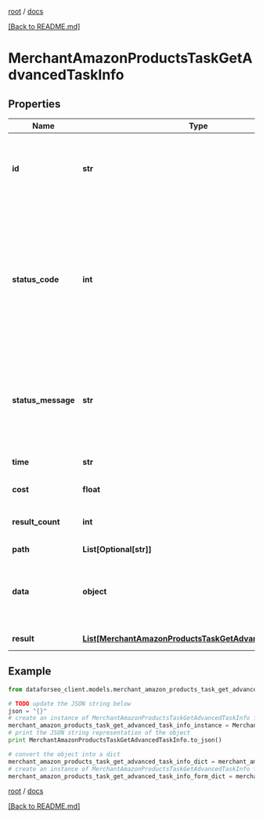 [root](./../ "root") / [docs](./ "docs")

[[Back to README.md]](./../README.md "[Back to README.md]")

# MerchantAmazonProductsTaskGetAdvancedTaskInfo

## Properties

Name | Type | Description | Notes
------------ | ------------- | ------------- | -------------
**id** | **str** | task identifier unique task identifier in our system in the UUID format | [optional]
**status_code** | **int** | status code of the task generated by DataForSEO, can be within the following range: 10000-60000 you can find the full list of the response codes here | [optional]
**status_message** | **str** | informational message of the task you can find the full list of general informational messages here | [optional]
**time** | **str** | execution time, seconds | [optional]
**cost** | **float** | total tasks cost, USD | [optional]
**result_count** | **int** | number of elements in the result array | [optional]
**path** | **List[Optional[str]]** | URL path | [optional]
**data** | **object** | contains the same parameters that you specified in the POST request | [optional]
**result** | [**List[MerchantAmazonProductsTaskGetAdvancedResultInfo]**](MerchantAmazonProductsTaskGetAdvancedResultInfo.md) | array of results | [optional]

## Example

```python
from dataforseo_client.models.merchant_amazon_products_task_get_advanced_task_info import MerchantAmazonProductsTaskGetAdvancedTaskInfo

# TODO update the JSON string below
json = "{}"
# create an instance of MerchantAmazonProductsTaskGetAdvancedTaskInfo from a JSON string
merchant_amazon_products_task_get_advanced_task_info_instance = MerchantAmazonProductsTaskGetAdvancedTaskInfo.from_json(json)
# print the JSON string representation of the object
print MerchantAmazonProductsTaskGetAdvancedTaskInfo.to_json()

# convert the object into a dict
merchant_amazon_products_task_get_advanced_task_info_dict = merchant_amazon_products_task_get_advanced_task_info_instance.to_dict()
# create an instance of MerchantAmazonProductsTaskGetAdvancedTaskInfo from a dict
merchant_amazon_products_task_get_advanced_task_info_form_dict = merchant_amazon_products_task_get_advanced_task_info.from_dict(merchant_amazon_products_task_get_advanced_task_info_dict)
```

  

[root](./../ "root") / [docs](./ "docs")

[[Back to README.md]](./../README.md "[Back to README.md]")